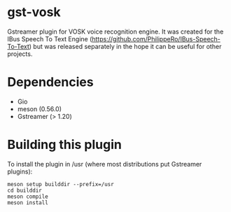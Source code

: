 # gst-vosk
Gstreamer plugin for VOSK voice recognition engine.
It was created for the IBus Speech To Text Engine (https://github.com/PhilippeRo/IBus-Speech-To-Text) but was released separately in the hope it can be useful for other projects.

Dependencies
============

- Gio
- meson (0.56.0)
- Gstreamer (> 1.20)

Building this plugin
============

To install the plugin in /usr (where most distributions put Gstreamer plugins):
```
meson setup builddir --prefix=/usr
cd builddir
meson compile
meson install
```
